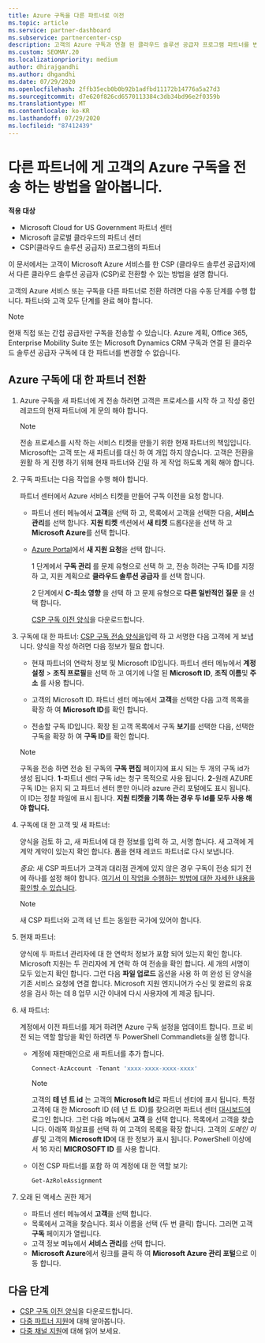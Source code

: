 ```yaml
---
title: Azure 구독을 다른 파트너로 이전
ms.topic: article
ms.service: partner-dashboard
ms.subservice: partnercenter-csp
description: 고객의 Azure 구독과 연결 된 클라우드 솔루션 공급자 프로그램 파트너를 변경 하는 방법에 대해 알아봅니다.
ms.custom: SEOMAY.20
ms.localizationpriority: medium
author: dhirajgandhi
ms.author: dhgandhi
ms.date: 07/29/2020
ms.openlocfilehash: 2ffb35ecb0b0b92b1adfbd11172b14776a5a27d3
ms.sourcegitcommit: d7e620f826cd6570113384c3db34bd96e2f0359b
ms.translationtype: MT
ms.contentlocale: ko-KR
ms.lasthandoff: 07/29/2020
ms.locfileid: "87412439"
---
```

# <a name="learn-how-to-transfer-a-customers-azure-subscriptions-to-another-partner"></a>다른 파트너에 게 고객의 Azure 구독을 전송 하는 방법을 알아봅니다.

**적용 대상**

- Microsoft Cloud for US Government 파트너 센터
- Microsoft 글로벌 클라우드의 파트너 센터
- CSP(클라우드 솔루션 공급자) 프로그램의 파트너

이 문서에서는 고객이 Microsoft Azure 서비스를 한 CSP (클라우드 솔루션 공급자)에서 다른 클라우드 솔루션 공급자 (CSP)로 전환할 수 있는 방법을 설명 합니다.

고객의 Azure 서비스 또는 구독을 다른 파트너로 전환 하려면 다음 수동 단계를 수행 합니다. 파트너와 고객 모두 단계를 완료 해야 합니다.

>[!Note]  
>현재 직접 또는 간접 공급자만 구독을 전송할 수 있습니다.
>Azure 계획, Office 365, Enterprise Mobility Suite 또는 Microsoft Dynamics CRM 구독과 연결 된 클라우드 솔루션 공급자 구독에 대 한 파트너를 변경할 수 없습니다.

## <a name="switch-partners-for-azure-subscriptions"></a>Azure 구독에 대 한 파트너 전환

1. Azure 구독을 새 파트너에 게 전송 하려면 고객은 프로세스를 시작 하 고 작성 중인 레코드의 현재 파트너에 게 문의 해야 합니다.

   >[!Note]
   >전송 프로세스를 시작 하는 서비스 티켓을 만들기 위한 현재 파트너의 책임입니다. Microsoft는 고객 또는 새 파트너를 대신 하 여 개입 하지 않습니다. 고객은 전환을 원활 하 게 진행 하기 위해 현재 파트너와 긴밀 하 게 작업 하도록 계획 해야 합니다.

2. 구독 파트너는 다음 작업을 수행 해야 합니다.

   파트너 센터에서 Azure 서비스 티켓을 만들어 구독 이전을 요청 합니다.

   - 파트너 센터 메뉴에서 **고객**을 선택 하 고, 목록에서 고객을 선택한 다음, **서비스 관리**를 선택 합니다. **지원 티켓** 섹션에서 **새 티켓** 드롭다운을 선택 하 고 **Microsoft Azure**를 선택 합니다.

   - [Azure Portal](https://portal.azure.com)에서 **새 지원 요청**을 선택 합니다.

     1 단계에서 **구독 관리** 를 문제 유형으로 선택 하 고, 전송 하려는 구독 ID를 지정 하 고, 지원 계획으로 **클라우드 솔루션 공급자** 를 선택 합니다.

     2 단계에서 **C-최소 영향** 을 선택 하 고 문제 유형으로 **다른 일반적인 질문** 을 선택 합니다.

     [CSP 구독 이전 양식](https://query.prod.cms.rt.microsoft.com/cms/api/am/binary/RE4ATIA)을 다운로드합니다.

3. 구독에 대 한 파트너: [CSP 구독 전송 양식을](https://query.prod.cms.rt.microsoft.com/cms/api/am/binary/RE4ATIA)입력 하 고 서명한 다음 고객에 게 보냅니다. 양식을 작성 하려면 다음 정보가 필요 합니다.

   - 현재 파트너의 연락처 정보 및 Microsoft ID입니다. 파트너 센터 메뉴에서 **계정 설정** &gt; **조직 프로필**을 선택 하 고 여기에 나열 된 **Microsoft ID**, **조직 이름**및 **주소** 를 사용 합니다.

   - 고객의 Microsoft ID. 파트너 센터 메뉴에서 **고객**을 선택한 다음 고객 목록을 확장 하 여 **Microsoft ID**를 확인 합니다.

   - 전송할 구독 ID입니다. 확장 된 고객 목록에서 구독 **보기**를 선택한 다음, 선택한 구독을 확장 하 여 **구독 ID**를 확인 합니다.

   >[!Note]
   >구독을 전송 하면 전송 된 구독의 **구독 편집** 페이지에 표시 되는 두 개의 구독 id가 생성 됩니다. **1**-파트너 센터 구독 id는 청구 목적으로 사용 됩니다. **2**-원래 AZURE 구독 ID는 유지 되 고 파트너 센터 뿐만 아니라 azure 관리 포털에도 표시 됩니다. 이 ID는 정찰 파일에 표시 됩니다.  **지원 티켓을 기록 하는 경우 두 Id를 모두 사용 해야 합니다.**

4. 구독에 대 한 고객 및 새 파트너:

   양식을 검토 하 고, 새 파트너에 대 한 정보를 입력 하 고, 서명 합니다. 새 고객에 게 계약 계약이 있는지 확인 합니다. 폼을 현재 레코드 파트너로 다시 보냅니다.

   *중요*: 새 CSP 파트너가 고객과 대리점 관계에 있지 않은 경우 구독이 전송 되기 전에 하나를 설정 해야 합니다. [여기서 이 작업을 수행하는 방법에 대한 자세한 내용을 확인할 수 있습니다](request-a-relationship-with-a-customer.md).

   >[!Note]
   >새 CSP 파트너와 고객 테 넌 트는 동일한 국가에 있어야 합니다. 

5. 현재 파트너:

   양식에 두 파트너 관리자에 대 한 연락처 정보가 포함 되어 있는지 확인 합니다. Microsoft 지원는 두 관리자에 게 연락 하 여 전송을 확인 합니다. 세 개의 서명이 모두 있는지 확인 합니다. 그런 다음 **파일 업로드** 옵션을 사용 하 여 완성 된 양식을 기존 서비스 요청에 연결 합니다. Microsoft 지원 엔지니어가 수신 및 완료의 유효성을 검사 하는 데 8 업무 시간 이내에 다시 사용자에 게 제공 됩니다.

6. 새 파트너:

   계정에서 이전 파트너를 제거 하려면 Azure 구독 설정을 업데이트 합니다. 프로 비전 되는 역할 할당을 확인 하려면 두 PowerShell Commandlets을 실행 합니다.

   - 계정에 재판매인으로 새 파트너를 추가 합니다.

     ```powershell
     Connect-AzAccount -Tenant 'xxxx-xxxx-xxxx-xxxx'
     ```

     >[!NOTE]
     > 고객의 **테 넌 트 id** 는 고객의 **Microsoft Id**로 파트너 센터에 표시 됩니다. 특정 고객에 대 한 Microsoft ID (테 넌 트 ID)를 찾으려면 파트너 센터 [대시보드에](https://partner.microsoft.com/dashboard)로그인 합니다. 그런 다음 메뉴에서 **고객** 을 선택 합니다. 목록에서 고객을 찾습니다. 아래쪽 화살표를 선택 하 여 고객의 목록을 확장 합니다. 고객의 *도메인 이름* 및 고객의 **Microsoft ID**에 대 한 정보가 표시 됩니다. PowerShell 이상에서 16 자리 **MICROSOFT ID** 를 사용 합니다.

   - 이전 CSP 파트너를 포함 하 여 계정에 대 한 역할 보기:

     ```powershell
     Get-AzRoleAssignment
     ```

7. 오래 된 액세스 권한 제거

   - 파트너 센터 메뉴에서 **고객**을 선택 합니다.
   - 목록에서 고객을 찾습니다. 회사 이름을 선택 (두 번 클릭) 합니다. 그러면 고객 **구독** 페이지가 열립니다.
   - 고객 정보 메뉴에서 **서비스 관리**를 선택 합니다.
   - **Microsoft Azure**에서 링크를 클릭 하 여 **Microsoft Azure 관리 포털**으로 이동 합니다.

## <a name="next-steps"></a>다음 단계

- [CSP 구독 이전 양식](https://query.prod.cms.rt.microsoft.com/cms/api/am/binary/RE4ATIA)을 다운로드합니다.
- [다중 파트너 지원](multipartner.md)에 대해 알아봅니다.
- [다중 채널 지원](multichannel.md)에 대해 읽어 보세요.